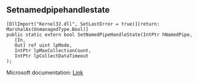 ## Setnamedpipehandlestate

```
[DllImport("Kernel32.dll", SetLastError = true)][return: MarshalAs(UnmanagedType.Bool)]
public static extern bool SetNamedPipeHandleState(IntPtr hNamedPipe,
   [In,
   Out] ref uint lpMode,
   IntPtr lpMaxCollectionCount,
   IntPtr lpCollectDataTimeout
);
```

Microsoft documentation: [Link](https://docs.microsoft.com/en-us/windows/win32/api/namedpipeapi/nf-namedpipeapi-setnamedpipehandlestate)
